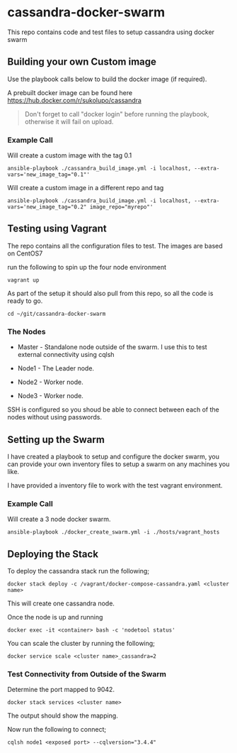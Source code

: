 # cassandra-docker-swarm
This repo contains code and test files to setup cassandra using docker swarm

## Building your own Custom image
Use the playbook calls below to build the docker image (if required).

A prebuilt docker image can be found here https://hub.docker.com/r/sukolupo/cassandra

> Don't forget to call "docker login" before running the playbook, otherwise it will fail on upload.

### Example Call
Will create a custom image with the tag 0.1

```
ansible-playbook ./cassandra_build_image.yml -i localhost, --extra-vars='new_image_tag="0.1"'
```

Will create a custom image in a different repo and tag
```
ansible-playbook ./cassandra_build_image.yml -i localhost, --extra-vars='new_image_tag="0.2" image_repo="myrepo"'
```


## Testing using Vagrant
The repo contains all the configuration files to test. The images are based on CentOS7

run the following to spin up the four node environment
```
vagrant up
```

As part of the setup it should also pull from this repo, so all the code is ready to go.
```
cd ~/git/cassandra-docker-swarm
```

### The Nodes
* Master - Standalone node outside of the swarm. I use this to test external connectivity using cqlsh

* Node1 - The Leader node.

* Node2 - Worker node.

* Node3 - Worker node.

SSH is configured so you shoud be able to connect between each of the nodes without using passwords.

## Setting up the Swarm
I have created a playbook to setup and configure the docker swarm, you can provide your own inventory files to setup a swarm on any machines you like. 

I have provided a inventory file to work with the test vagrant environment.

### Example Call
Will create a 3 node docker swarm.
```
ansible-playbook ./docker_create_swarm.yml -i ./hosts/vagrant_hosts
```


## Deploying the Stack
To deploy the cassandra stack run the following;

```
docker stack deploy -c /vagrant/docker-compose-cassandra.yaml <cluster name>
```

This will create one cassandra node.

Once the node is up and running

```
docker exec -it <container> bash -c 'nodetool status'
```

You can scale the cluster by running the following;

```
docker service scale <cluster name>_cassandra=2
```

### Test Connectivity from Outside of the Swarm

Determine the port mapped to 9042.

```
docker stack services <cluster name>
```

The output should show the mapping.

Now run the following to connect;

```
cqlsh node1 <exposed port> --cqlversion="3.4.4"
```
